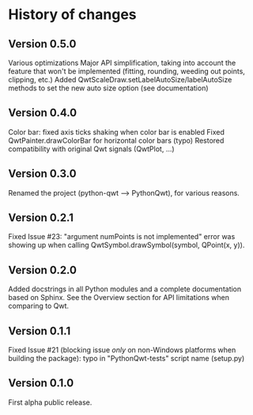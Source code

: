# History of changes

## Version 0.5.0

Various optimizations
Major API simplification, taking into account the feature that won't be implemented (fitting, rounding, weeding out points, clipping, etc.)
Added QwtScaleDraw.setLabelAutoSize/labelAutoSize methods to set the new auto size option (see documentation)

## Version 0.4.0

Color bar: fixed axis ticks shaking when color bar is enabled
Fixed QwtPainter.drawColorBar for horizontal color bars (typo)
Restored compatibility with original Qwt signals (QwtPlot, ...)

## Version 0.3.0

Renamed the project (python-qwt --> PythonQwt), for various reasons.

## Version 0.2.1

Fixed Issue #23: "argument numPoints is not implemented" error was showing up 
when calling QwtSymbol.drawSymbol(symbol, QPoint(x, y)).

## Version 0.2.0

Added docstrings in all Python modules and a complete documentation based on 
Sphinx. See the Overview section for API limitations when comparing to Qwt.

## Version 0.1.1

Fixed Issue #21 (blocking issue *only* on non-Windows platforms when building 
the package): typo in "PythonQwt-tests" script name (setup.py)

## Version 0.1.0

First alpha public release.
